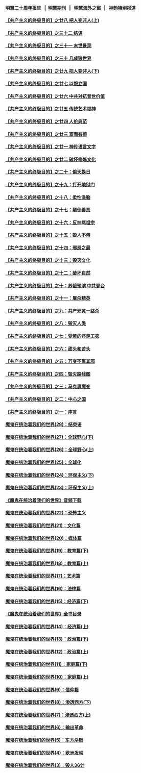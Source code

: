 #### [明慧二十周年报告](https://github.com/gfw-breaker/mh-reports/blob/master/README.md?t=07171836) &nbsp;&nbsp;|&nbsp;&nbsp;[明慧期刊](https://github.com/gfw-breaker/mh-qikan) &nbsp;&nbsp;|&nbsp;&nbsp; [明慧海外之窗](https://github.com/gfw-breaker/mh-news/blob/master/README.md?t=07171836) &nbsp;&nbsp;|&nbsp;&nbsp; [神韵特别报道](https://github.com/gfw-breaker/mh-news/blob/master/shenyun.md?t=07171836) 

#### [【共产主义的终极目的】之廿八 把人变非人(上)](../pages/nsc422/n11340492.md?t=07171836) 

#### [【共产主义的终极目的】之三十二 结语](../pages/nsc422/n11360535.md?t=07171836) 

#### [【共产主义的终极目的】之三十一 末世景观](../pages/nsc422/n11351129.md?t=07171836) 

#### [【共产主义的终极目的】之三十 几成狼世界](../pages/nsc422/n11348280.md?t=07171836) 

#### [【共产主义的终极目的】之廿九 把人变非人(下)](../pages/nsc422/n11344140.md?t=07171836) 

#### [【共产主义的终极目的】之廿七 以恨立国](../pages/nsc422/n11336944.md?t=07171836) 

#### [【共产主义的终极目的】之廿六 中共对抗普世价值](../pages/nsc422/n11324785.md?t=07171836) 

#### [【共产主义的终极目的】之廿五 传统艺术颂神](../pages/nsc422/n11296396.md?t=07171836) 

#### [【共产主义的终极目的】之廿四 人伦典范](../pages/nsc422/n11296397.md?t=07171836) 

#### [【共产主义的终极目的】之廿三 富而有德](../pages/nsc422/n11283598.md?t=07171836) 

#### [【共产主义的终极目的】之廿一 神传语言文字](../pages/nsc422/n11263265.md?t=07171836) 

#### [【共产主义的终极目的】之廿二 破坏修炼文化](../pages/nsc422/n11245728.md?t=07171836) 

#### [【共产主义的终极目的】之二十：偷天换日](../pages/nsc422/n11238846.md?t=07171836) 

#### [【共产主义的终极目的】之十九：打开地狱门](../pages/nsc422/n11206376.md?t=07171836) 

#### [【共产主义的终极目的】之十八：柔性洗脑](../pages/nsc422/n11199994.md?t=07171836) 

#### [【共产主义的终极目的】之十七：颠倒善恶](../pages/nsc422/n11179782.md?t=07171836) 

#### [【共产主义的终极目的】之十六：反神骂祖宗](../pages/nsc422/n11166798.md?t=07171836) 

#### [【共产主义的终极目的】之十五：毁人不倦](../pages/nsc422/n11166792.md?t=07171836) 

#### [【共产主义的终极目的】之十四：邪恶之最](../pages/nsc422/n11150249.md?t=07171836) 

#### [【共产主义的终极目的】之十三：毁灭文化](../pages/nsc422/n11135227.md?t=07171836) 

#### [【共产主义的终极目的】之十二：破坏自然](../pages/nsc422/n11135214.md?t=07171836) 

#### [【共产主义的终极目的】之十：苏俄预演 中共登台](../pages/nsc422/n11118424.md?t=07171836) 

#### [【共产主义的终极目的】之十一：屠杀精英](../pages/nsc422/n11118442.md?t=07171836) 

#### [【共产主义的终极目的】之九：共产邪灵一路杀](../pages/nsc422/n11114139.md?t=07171836) 

#### [【共产主义的终极目的】之八：毁灭人类](../pages/nsc422/n11108503.md?t=07171836) 

#### [【共产主义的终极目的】之七：受苦的还是工农](../pages/nsc422/n11101809.md?t=07171836) 

#### [【共产主义的终极目的】之六：甜头和苦头](../pages/nsc422/n11096971.md?t=07171836) 

#### [【共产主义的终极目的】之五：万变不离其邪](../pages/nsc422/n11091285.md?t=07171836) 

#### [【共产主义的终极目的】之四：毁灭路线图](../pages/nsc422/n11086284.md?t=07171836) 

#### [【共产主义的终极目的】之三：马克思魔变](../pages/nsc422/n11061941.md?t=07171836) 

#### [【共产主义的终极目的】之二：中心之国](../pages/nsc422/n11047728.md?t=07171836) 

#### [【共产主义的终极目的】之一：序言](../pages/nsc422/n11086077.md?t=07171836) 

#### [魔鬼在统治着我们的世界(28)：结束语](../pages/nsc422/n10936246.md?t=07171836) 

#### [魔鬼在统治着我们的世界(27)：全球野心(下)](../pages/nsc422/n10928319.md?t=07171836) 

#### [魔鬼在统治着我们的世界(26)：全球野心(上)](../pages/nsc422/n10900318.md?t=07171836) 

#### [魔鬼在统治着我们的世界(25)：全球化](../pages/nsc422/n10788205.md?t=07171836) 

#### [魔鬼在统治着我们的世界(24)：环保主义(下)](../pages/nsc422/n10695307.md?t=07171836) 

#### [魔鬼在统治着我们的世界(23)：环保主义(上)](../pages/nsc422/n10688613.md?t=07171836) 

#### [《魔鬼在统治着我们的世界》音频下载](../pages/nsc422/n10635553.md?t=07171836) 

#### [魔鬼在统治着我们的世界(22)：恐怖主义](../pages/nsc422/n10614727.md?t=07171836) 

#### [魔鬼在统治着我们的世界(21)：文化篇](../pages/nsc422/n10597706.md?t=07171836) 

#### [魔鬼在统治着我们的世界(20)：媒体篇](../pages/nsc422/n10586579.md?t=07171836) 

#### [魔鬼在统治着我们的世界(19)：教育篇(下)](../pages/nsc422/n10564808.md?t=07171836) 

#### [魔鬼在统治着我们的世界(18)：教育篇(上)](../pages/nsc422/n10526970.md?t=07171836) 

#### [魔鬼在统治着我们的世界(17)：艺术篇](../pages/nsc422/n10499093.md?t=07171836) 

#### [魔鬼在统治着我们的世界(16)：法律篇](../pages/nsc422/n10485969.md?t=07171836) 

#### [魔鬼在统治着我们的世界(15)：经济篇(下)](../pages/nsc422/n10469975.md?t=07171836) 

#### [《魔鬼在统治着我们的世界》全书目录](../pages/nsc422/n10464261.md?t=07171836) 

#### [魔鬼在统治着我们的世界(14)：经济篇(上)](../pages/nsc422/n10457370.md?t=07171836) 

#### [魔鬼在统治着我们的世界(13)：政治篇(下)](../pages/nsc422/n10448270.md?t=07171836) 

#### [魔鬼在统治着我们的世界(12)：政治篇(上)](../pages/nsc422/n10444576.md?t=07171836) 

#### [魔鬼在统治着我们的世界(11)：家庭篇(下)](../pages/nsc422/n10440961.md?t=07171836) 

#### [魔鬼在统治着我们的世界(10)：家庭篇(上)](../pages/nsc422/n10435448.md?t=07171836) 

#### [魔鬼在统治着我们的世界(9)：信仰篇](../pages/nsc422/n10432159.md?t=07171836) 

#### [魔鬼在统治着我们的世界(8)：渗透西方(下)](../pages/nsc422/n10429603.md?t=07171836) 

#### [魔鬼在统治着我们的世界(7)：渗透西方(上)](../pages/nsc422/n10426013.md?t=07171836) 

#### [魔鬼在统治着我们的世界(6)：输出革命](../pages/nsc422/n10421536.md?t=07171836) 

#### [魔鬼在统治着我们的世界(5)：东方杀戮](../pages/nsc422/n10417707.md?t=07171836) 

#### [魔鬼在统治着我们的世界(4)：欧洲发端](../pages/nsc422/n10414890.md?t=07171836) 

#### [魔鬼在统治着我们的世界(3)：毁人36计](../pages/nsc422/n10411583.md?t=07171836) 

